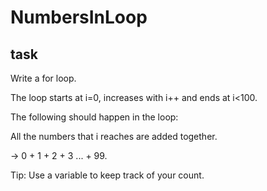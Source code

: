 # NumbersInLoop

## task
Write a for loop.

The loop starts at i=0, increases with i++ and ends at i<100.

The following should happen in the loop:

All the numbers that i reaches are added together.

-> 0 + 1 + 2 + 3 ... + 99.

Tip: Use a variable to keep track of your count.

